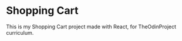 # Shopping Cart 

This is my Shopping Cart project made with React, for TheOdinProject curriculum.


